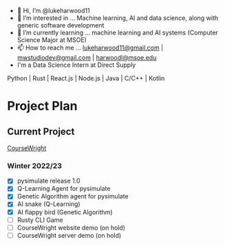 - 👋 Hi, I’m @lukeharwood11
- 👀 I’m interested in ... Machine learning, AI and data science, along with generic software development
- 🌱 I’m currently learning ... machine learning and AI systems (Computer Science Major at MSOE)
- 📫 How to reach me ... lukeharwood11@gmail.com | mwstudiodev@gmail.com | harwoodl@msoe.edu
- I'm a Data Science Intern at Direct Supply

Python | Rust | React.js | Node.js | Java | C/C++ | Kotlin


# Project Plan

## Current Project
[CourseWright](https://github.com/lukeharwood11/course-wright)

### Winter 2022/23
- [x] pysimulate release 1.0
- [x] Q-Learning Agent for pysimulate
- [x] Genetic Algorithm agent for pysimulate
- [x] AI snake (Q-Learning)
- [x] AI flappy bird (Genetic Algorithm)
- [ ] Rusty CLI Game
- [ ] CourseWright website demo (on hold)
- [ ] CourseWright server demo (on hold)
